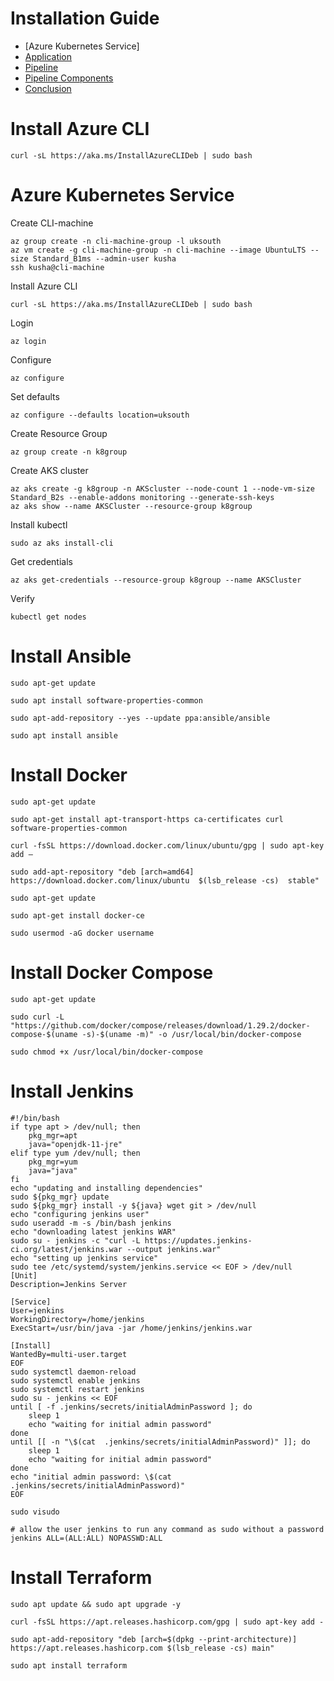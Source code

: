 # Installation Guide

* [Azure Kubernetes Service]
* [Application](#application)
* [Pipeline](#pipeline)
* [Pipeline Components](#pipeline-components)
* [Conclusion](#conclusion)
# Install Azure CLI

``curl -sL https://aka.ms/InstallAzureCLIDeb | sudo bash``



# Azure Kubernetes Service

Create CLI-machine

````
az group create -n cli-machine-group -l uksouth
az vm create -g cli-machine-group -n cli-machine --image UbuntuLTS --size Standard_B1ms --admin-user kusha
ssh kusha@cli-machine
````

Install Azure CLI 

````
curl -sL https://aka.ms/InstallAzureCLIDeb | sudo bash
````

Login

````
az login
````

Configure

````
az configure
````

Set defaults

````
az configure --defaults location=uksouth
````

Create Resource Group

````
az group create -n k8group 
````

Create AKS cluster

````
az aks create -g k8group -n AKScluster --node-count 1 --node-vm-size Standard_B2s --enable-addons monitoring --generate-ssh-keys
az aks show --name AKSCluster --resource-group k8group
````

Install kubectl

````
sudo az aks install-cli
````

Get credentials

````
az aks get-credentials --resource-group k8group --name AKSCluster
````

Verify

````
kubectl get nodes
````



# Install Ansible

`sudo apt-get update`

`sudo apt install software-properties-common`

``sudo apt-add-repository --yes --update ppa:ansible/ansible``

`sudo apt install ansible`



# Install Docker

```
sudo apt-get update
```

```
sudo apt-get install apt-transport-https ca-certificates curl software-properties-common
```

```
curl -fsSL https://download.docker.com/linux/ubuntu/gpg | sudo apt-key add –
```

```
sudo add-apt-repository "deb [arch=amd64] https://download.docker.com/linux/ubuntu  $(lsb_release -cs)  stable"
```

```
sudo apt-get update
```

```
sudo apt-get install docker-ce
```

```
sudo usermod -aG docker username
```



# Install Docker Compose

````
sudo apt-get update
````

````
sudo curl -L "https://github.com/docker/compose/releases/download/1.29.2/docker-compose-$(uname -s)-$(uname -m)" -o /usr/local/bin/docker-compose
````

````
sudo chmod +x /usr/local/bin/docker-compose
````



# Install Jenkins

```
#!/bin/bash
if type apt > /dev/null; then
    pkg_mgr=apt
    java="openjdk-11-jre"
elif type yum /dev/null; then
    pkg_mgr=yum
    java="java"
fi
echo "updating and installing dependencies"
sudo ${pkg_mgr} update
sudo ${pkg_mgr} install -y ${java} wget git > /dev/null
echo "configuring jenkins user"
sudo useradd -m -s /bin/bash jenkins
echo "downloading latest jenkins WAR"
sudo su - jenkins -c "curl -L https://updates.jenkins-ci.org/latest/jenkins.war --output jenkins.war"
echo "setting up jenkins service"
sudo tee /etc/systemd/system/jenkins.service << EOF > /dev/null
[Unit]
Description=Jenkins Server

[Service]
User=jenkins
WorkingDirectory=/home/jenkins
ExecStart=/usr/bin/java -jar /home/jenkins/jenkins.war

[Install]
WantedBy=multi-user.target
EOF
sudo systemctl daemon-reload
sudo systemctl enable jenkins
sudo systemctl restart jenkins
sudo su - jenkins << EOF
until [ -f .jenkins/secrets/initialAdminPassword ]; do
    sleep 1
    echo "waiting for initial admin password"
done
until [[ -n "\$(cat  .jenkins/secrets/initialAdminPassword)" ]]; do
    sleep 1
    echo "waiting for initial admin password"
done
echo "initial admin password: \$(cat .jenkins/secrets/initialAdminPassword)"
EOF
```

``sudo visudo``

````
# allow the user jenkins to run any command as sudo without a password
jenkins ALL=(ALL:ALL) NOPASSWD:ALL
````



# Install Terraform

````
sudo apt update && sudo apt upgrade -y
````

````
curl -fsSL https://apt.releases.hashicorp.com/gpg | sudo apt-key add -
````

````
sudo apt-add-repository "deb [arch=$(dpkg --print-architecture)] https://apt.releases.hashicorp.com $(lsb_release -cs) main"
````

````
sudo apt install terraform
````

